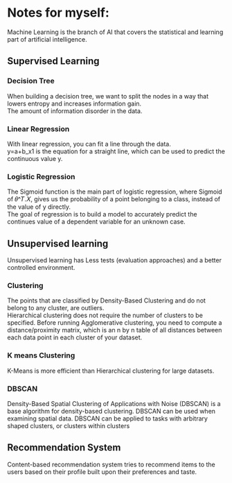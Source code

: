 # Notes for myself:
Machine Learning is the branch of AI that covers the statistical and learning part of artificial intelligence.
## Supervised Learning  
### Decision Tree
When building a decision tree, we want to split the nodes in a way that lowers entropy and increases information gain.</br>
The amount of information disorder in the data. 
### Linear Regression
With linear regression, you can fit a line through the data.</br>
y=a+b_x1 is the equation for a straight line, which can be used to predict the continuous value y. 
### Logistic Regression
The Sigmoid function is the main part of logistic regression, where Sigmoid of 𝜃^𝑇.𝑋, gives us the probability of a point belonging to a class, instead of the value of y directly.</br>
The goal of regression is to build a model to accurately predict the continues value of a dependent variable for an unknown case.

## Unsupervised learning
Unsupervised learning has Less tests (evaluation approaches) and a better controlled environment.</br>
### Clustering
The points that are classified by Density-Based Clustering and do not belong to any cluster, are outliers.</br>
Hierarchical clustering does not require the number of clusters to be specified.
Before running Agglomerative clustering, you need to compute a distance/proximity matrix, which is an n by n table of all distances between each data point in each cluster of your dataset.
### K means Clustering
K-Means is more efficient than Hierarchical clustering for large datasets.</br>
### DBSCAN
Density-Based Spatial Clustering of Applications with Noise (DBSCAN) is a base algorithm for density-based clustering.
DBSCAN can be used when examining spatial data.
DBSCAN can be applied to tasks with arbitrary shaped clusters, or clusters within clusters

## Recommendation System
Content-based recommendation system tries to recommend items to the users based on their profile built upon their preferences and taste.
